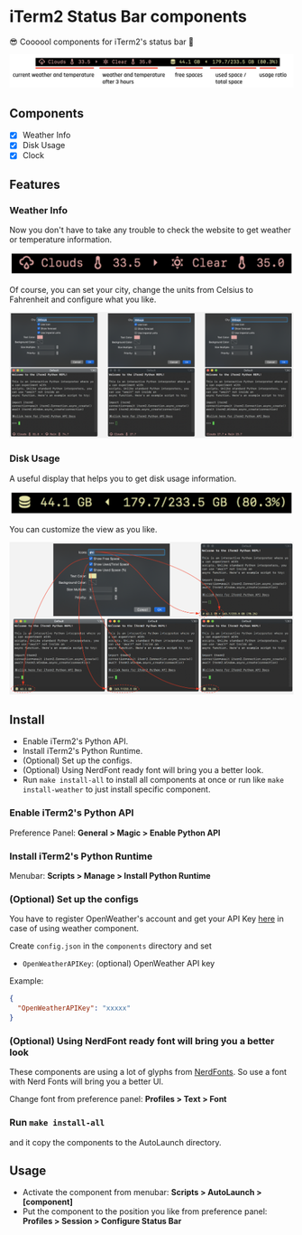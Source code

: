 # iTerm2 Status Bar components
😎 Coooool components for iTerm2's status bar 🤟

![](screenshots/main.png)

## Components

- [x] Weather Info
- [x] Disk Usage
- [x] Clock

## Features

### Weather Info

Now you don't have to take any trouble to check the website to get weather or temperature information.

![](screenshots/weather.png)

Of course, you can set your city, change the units from Celsius to Fahrenheit and configure what you like.

![](screenshots/weather_settings.png)

### Disk Usage

A useful display that helps you to get disk usage information.

![](screenshots/diskusage.png)

You can customize the view as you like.

![](screenshots/diskusage_settings.png)

## Install

- Enable iTerm2's Python API.
- Install iTerm2's Python Runtime.
- (Optional) Set up the configs.
- (Optional) Using NerdFont ready font will bring you a better look.
- Run `make install-all` to install all components at once or run like `make install-weather` to just install specific component.

### Enable iTerm2's Python API

Preference Panel: **General > Magic > Enable Python API**

### Install iTerm2's Python Runtime

Menubar: **Scripts > Manage > Install Python Runtime**

### (Optional) Set up the configs

You have to register OpenWeather's account and get your API Key [here](https://home.openweathermap.org/api_keys) in case of using weather component.

Create `config.json` in the `components` directory and set

- `OpenWeatherAPIKey`: (optional) OpenWeather API key

Example:

```config.json
{
  "OpenWeatherAPIKey": "xxxxx"
}
```


### (Optional) Using NerdFont ready font will bring you a better look

These components are using a lot of glyphs from [NerdFonts](https://github.com/ryanoasis/nerd-fonts).
So use a font with Nerd Fonts will bring you a better UI.

Change font from preference panel: **Profiles > Text > Font**

### Run `make install-all`

and it copy the components to the AutoLaunch directory.

## Usage

- Activate the component from menubar: **Scripts > AutoLaunch > [component]**
- Put the component to the position you like from preference panel: **Profiles > Session > Configure Status Bar**

